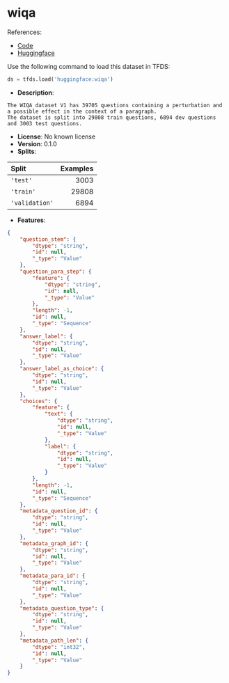 # wiqa

References:

*   [Code](https://github.com/huggingface/datasets/blob/master/datasets/wiqa)
*   [Huggingface](https://huggingface.co/datasets/wiqa)



Use the following command to load this dataset in TFDS:

```python
ds = tfds.load('huggingface:wiqa')
```

*   **Description**:

```
The WIQA dataset V1 has 39705 questions containing a perturbation and a possible effect in the context of a paragraph. 
The dataset is split into 29808 train questions, 6894 dev questions and 3003 test questions.
```

*   **License**: No known license
*   **Version**: 0.1.0
*   **Splits**:

Split  | Examples
:----- | -------:
`'test'` | 3003
`'train'` | 29808
`'validation'` | 6894

*   **Features**:

```json
{
    "question_stem": {
        "dtype": "string",
        "id": null,
        "_type": "Value"
    },
    "question_para_step": {
        "feature": {
            "dtype": "string",
            "id": null,
            "_type": "Value"
        },
        "length": -1,
        "id": null,
        "_type": "Sequence"
    },
    "answer_label": {
        "dtype": "string",
        "id": null,
        "_type": "Value"
    },
    "answer_label_as_choice": {
        "dtype": "string",
        "id": null,
        "_type": "Value"
    },
    "choices": {
        "feature": {
            "text": {
                "dtype": "string",
                "id": null,
                "_type": "Value"
            },
            "label": {
                "dtype": "string",
                "id": null,
                "_type": "Value"
            }
        },
        "length": -1,
        "id": null,
        "_type": "Sequence"
    },
    "metadata_question_id": {
        "dtype": "string",
        "id": null,
        "_type": "Value"
    },
    "metadata_graph_id": {
        "dtype": "string",
        "id": null,
        "_type": "Value"
    },
    "metadata_para_id": {
        "dtype": "string",
        "id": null,
        "_type": "Value"
    },
    "metadata_question_type": {
        "dtype": "string",
        "id": null,
        "_type": "Value"
    },
    "metadata_path_len": {
        "dtype": "int32",
        "id": null,
        "_type": "Value"
    }
}
```


